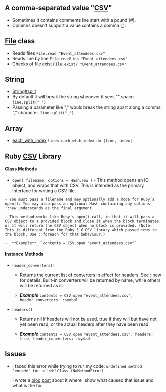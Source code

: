 ## A comma-separated value "[CSV](http://en.wikipedia.org/wiki/Comma-separated_values)"
- Sometimes it contains comments line start with a pound (#).
- Columns doesn't support a value contains a comma (,).

## [File](http://rubydoc.info/stdlib/core/File) class
- Reads files `File.read "Event_attendees.csv"`
- Reads line by line `File.readlins "Event_attendees.csv"`
- Checks of file exist `File.exist? "Event_attendees.csv"`


## String
- [String#split](http://rubydoc.info/stdlib/core/String#split-instance_method)
- By default it will break the string whenever it sees "" space. `line.split(" ")`
- Passing a parameter like "," would break the string apart along a comma "," character. `line.split(",")`

## Array 
- [each_with_index](http://rubydoc.info/stdlib/core/Enumerable#each_with_index-instance_method) `lines.each_wtih_index do |line, index|`

## Ruby [CSV](http://rubydoc.info/stdlib/csv) Library

#### Class Methods
   - `open( filename, options = Hash.new )`
	- This method opens an IO object, and wraps that with CSV. This is intended as the primary interface for writing a CSV file.

	- You must pass a filename and may optionally add a mode for Ruby’s open(). You may also pass an optional Hash containing any options ::new understands as the final argument.

	- This method works like Ruby’s open() call, in that it will pass a CSV object to a provided block and close it when the block terminates, or it will return the CSV object when no block is provided. (Note: This is different from the Ruby 1.8 CSV library which passed rows to the block. Use ::foreach for that behaviour.) 

	- _**Example**_	`contents = CSV.open "event_attendees.csv"`

#### Instance Methods
- `header_converters()`
	- Returns the current list of converters in effect for headers. See ::new for details. Built-in converters will be returned by name, while others will be returned as is.

	- _**Example**_	`contents = CSV.open "event_attendees.csv", header_converters: :symbol`	
	
- `headers()`
	- Returns nil if headers will not be used, true if they will but have not yet been read, or the actual headers after they have been read.

	- _**Example**_	`contents = CSV.open "event_attendees.csv", headers: true, header_converters: :symbol`

## Issues
- I faced this error while trying to run my code: `undefined method 'encode' for nil:NilClass (NoMethodError)`

	I wrote a [blog post](bit.ly/1y1Kypg) about it where I show what caused that issue and what is the fix.
	

